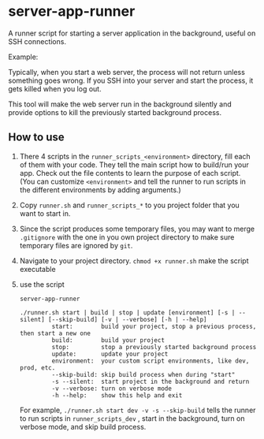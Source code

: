 # server-app-runner
A runner script for starting a server application in the background, useful on SSH connections.

Example:

Typically, when you start a web server, the process will not return unless something goes wrong. If you SSH into your server and start the process, it gets killed when you log out.

This tool will make the web server run in the background silently and provide options to kill the previously started background process.

## How to use

1. There 4 scripts in the `runner_scripts_<environment>` directory, fill each of them with your code. They tell the main script how to build/run your app. Check out the file contents to learn the purpose of each script. (You can customize `<environment>` and tell the runner to run scripts in the different environments by adding arguments.)

2. Copy `runner.sh` and `runner_scripts_*` to you project folder that you want to start in.

3. Since the script produces some temporary files, you may want to merge `.gitignore` with the one in you own project directory to make sure temporary files are ignored by `git`.

4. Navigate to your project directory. `chmod +x runner.sh` make the script executable

5. use the script
    ```
    server-app-runner
    
    ./runner.sh start | build | stop | update [environment] [-s | --silent] [--skip-build] [-v | --verbose] [-h | --help]
             start:        build your project, stop a previous process, then start a new one
             build:        build your project
             stop:         stop a previously started background process
             update:       update your project
             environment:  your custom script environments, like dev, prod, etc.
             --skip-build: skip build process when during "start"
             -s --silent:  start project in the background and return
             -v --verbose: turn on verbose mode
             -h --help:    show this help and exit
    ```
    
    For example, `./runner.sh start dev -v -s --skip-build` tells the runner to run scripts in `runner_scripts_dev` , start in the background, turn on verbose mode, and skip build process.